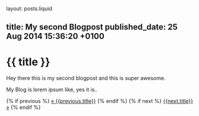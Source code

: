 layout: posts.liquid

title:   My second Blogpost
published_date:    25 Aug 2014 15:36:20 +0100
---
# {{ title }}

Hey there this is my second blogpost and this is super awesome.

My Blog is lorem ipsum like, yes it is..

{% if previous %}
   <a class="prev" href="/{{previous.path}}">&laquo; {{previous.title}}</a>
 {% endif %}
 {% if next %}
   <a class="next" href="/{{next.path}}">{{next.title}} &raquo;</a>
{% endif %}
